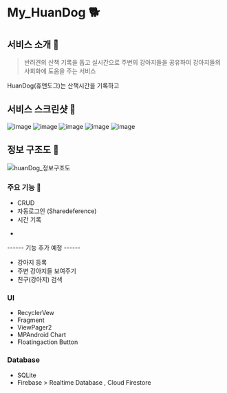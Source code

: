 # My_HuanDog 🐕
## 서비스 소개 💁
> 반려견의 산책 기록을 돕고 실시간으로 주변의 강아지들을 공유하여 강아지들의 사회화에 도움을 주는 서비스
> 
HuanDog(휴앤도그)는 산책시간을 기록하고 
>
## 서비스 스크린샷 📱
![image](https://user-images.githubusercontent.com/78602757/116862753-301ca480-ac40-11eb-8422-49372638c023.png)
![image](https://user-images.githubusercontent.com/78602757/116862764-34e15880-ac40-11eb-94d9-89c1305ef96d.png)
![image](https://user-images.githubusercontent.com/78602757/116862773-3743b280-ac40-11eb-8fe9-8203cbeff47b.png)
![image](https://user-images.githubusercontent.com/78602757/116862783-3ad73980-ac40-11eb-9af8-724616da8699.png)
![image](https://user-images.githubusercontent.com/78602757/116862792-3d399380-ac40-11eb-863f-77269fd1a3f9.png)

## 정보 구조도 👷
![huanDog_정보구조도](https://user-images.githubusercontent.com/78602757/118073845-a7dc9300-b3e7-11eb-9e85-ea1394ca2f4b.png)

### 주요 기능 🔆
* CRUD 
* 자동로그인 (Sharedeference)
* 시간 기록
-
------ 기능 추가 예정 ------
* 강아지 등록  
* 주변 강아지들 보여주기
* 친구(강아지) 검색


### UI  
* RecyclerVew
* Fragment
* ViewPager2
* MPAndroid Chart
* Floatingaction Button


### Database
* SQLite 
* Firebase > Realtime Database , Cloud Firestore

